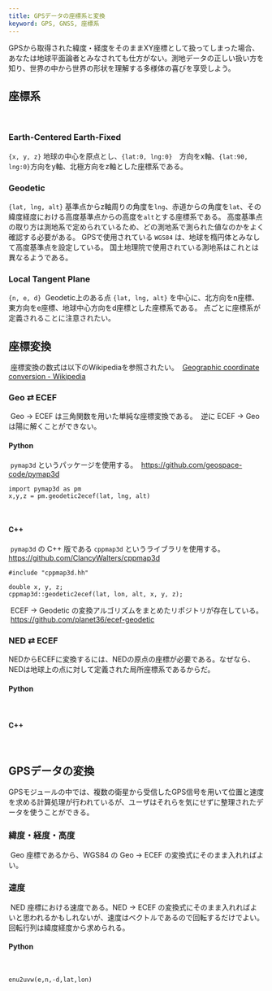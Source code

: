 ```yaml
---
title: GPSデータの座標系と変換
keyword: GPS, GNSS, 座標系
---
```


GPSから取得された緯度・経度をそのままXY座標として扱ってしまった場合、あなたは地球平面論者とみなされても仕方がない。測地データの正しい扱い方を知り、世界の中から世界の形状を理解する多様体の喜びを享受しよう。

## 座標系
​
### Earth-Centered Earth-Fixed

`{x, y, z}`
​
地球の中心を原点とし、`{lat:0, lng:0}`　方向をx軸、`{lat:90, lng:0}`方向をy軸、北極方向をz軸とした座標系である。
​
### Geodetic

`{lat, lng, alt}`
​
基準点からz軸周りの角度を`lng`、赤道からの角度を`lat`、その緯度経度における高度基準点からの高度を`alt`とする座標系である。
高度基準点の取り方は測地系で定められているため、どの測地系で測られた値なのかをよく確認する必要がある。
GPSで使用されている `WGS84` は、地球を楕円体とみなして高度基準点を設定している。
国土地理院で使用されている測地系はこれとは異なるようである。
​
### Local Tangent Plane

`{n, e, d}`
​
Geodetic上のある点 `{lat, lng, alt}` を中心に、北方向をn座標、東方向をe座標、地球中心方向をd座標とした座標系である。
点ごとに座標系が定義されることに注意されたい。
​
## 座標変換
​
座標変換の数式は以下のWikipediaを参照されたい。
​
[Geographic coordinate conversion - Wikipedia](https://en.wikipedia.org/wiki/Geographic_coordinate_conversion)
​
### Geo ⇄ ECEF
​
Geo → ECEF は三角関数を用いた単純な座標変換である。
​
逆に ECEF → Geo は陽に解くことができない。
​
#### Python
​
`pymap3d` というパッケージを使用する。
​
https://github.com/geospace-code/pymap3d
​
```python:
import pymap3d as pm
x,y,z = pm.geodetic2ecef(lat, lng, alt)
```
​
#### C++
​
`pymap3d` の C++ 版である `cppmap3d` というライブラリを使用する。
​
https://github.com/ClancyWalters/cppmap3d
​
```cpp:
#include "cppmap3d.hh"
​
double x, y, z;
cppmap3d::geodetic2ecef(lat, lon, alt, x, y, z);
```
​
ECEF → Geodetic の変換アルゴリズムをまとめたリポジトリが存在している。
​
https://github.com/planet36/ecef-geodetic
​
### NED ⇄ ECEF
​
NEDからECEFに変換するには、NEDの原点の座標が必要である。なぜなら、NEDは地球上の点に対して定義された局所座標系であるからだ。
​
#### Python
​
​
#### C++
​
## GPSデータの変換
​
GPSモジュールの中では、複数の衛星から受信したGPS信号を用いて位置と速度を求める計算処理が行われているが、ユーザはそれらを気にせずに整理されたデータを使うことができる。
​
### 緯度・経度・高度
​
Geo 座標であるから、WGS84 の Geo → ECEF の変換式にそのまま入れればよい。
​
### 速度
​
NED 座標における速度である。NED → ECEF の変換式にそのまま入れればよいと思われるかもしれないが、速度はベクトルであるので回転するだけでよい。回転行列は緯度経度から求められる。
​
#### Python
​
```python:
enu2uvw(e,n,-d,lat,lon)
```
